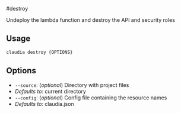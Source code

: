 #destroy

Undeploy the lambda function and destroy the API and security roles

## Usage

```bash
claudia destroy {OPTIONS}
```

## Options

*  `--source`:  (_optional_) Directory with project files
  * _Defaults to_: current directory
*  `--config`:  (_optional_) Config file containing the resource names
  * _Defaults to_: claudia.json
